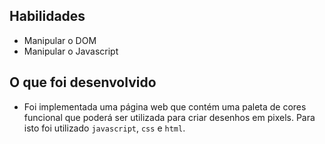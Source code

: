 <h2>Habilidades</h2>

- Manipular o DOM
- Manipular o Javascript

<h2>O que foi desenvolvido</h2>

- Foi implementada uma página web que contém uma paleta de cores funcional que poderá ser utilizada para criar desenhos em pixels. Para isto foi utilizado `javascript`, `css` e `html`.
